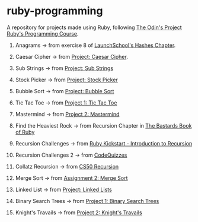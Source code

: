 # ruby-programming

A repository for projects made using Ruby, following [The Odin's Project Ruby's Programming Course](https://www.theodinproject.com/courses/ruby-programming).

1. Anagrams → from exercise 8 of [LaunchSchool's Hashes Chapter](https://launchschool.com/books/ruby/read/hashes).

2. Caesar Cipher → from [Project: Caesar Cipher](https://www.theodinproject.com/courses/ruby-programming/lessons/caesar-cipher).

3. Sub Strings → from [Project: Sub Strings](https://www.theodinproject.com/courses/ruby-programming/lessons/sub-strings?ref=lnav)

4. Stock Picker → from [Project: Stock Picker](https://www.theodinproject.com/courses/ruby-programming/lessons/stock-picker?ref=lnav)

5. Bubble Sort → from [Project: Bubble Sort](https://www.theodinproject.com/courses/ruby-programming/lessons/bubble-sort?ref=lnav)

6. Tic Tac Toe → from [Project 1: Tic Tac Toe](https://www.theodinproject.com/courses/ruby-programming/lessons/oop)

7. Mastermind → from [Project 2: Mastermind](https://www.theodinproject.com/courses/ruby-programming/lessons/oop)

8. Find the Heaviest Rock → from Recursion Chapter in [The Bastards Book of Ruby](http://ruby.bastardsbook.com/chapters/recursion/)
 
9. Recursion Challenges → from [Ruby Kickstart - Introduction to Recursion](https://vimeo.com/24716767)

10. Recursion Challenges 2 → from [CodeQuizzes](https://www.codequizzes.com/computer-science/beginner/recursion)

11. Collatz Recursion → from [CS50 Recursion](https://www.youtube.com/watch?v=mz6tAJMVmfM)

12. Merge Sort → from [Assignment 2: Merge Sort](https://www.theodinproject.com/courses/ruby-programming/lessons/recursion?ref=lnav)

13. Linked List → from [Project: Linked Lists](https://www.theodinproject.com/courses/ruby-programming/lessons/linked-lists?ref=lnav)

14. Binary Search Trees → from [Project 1: Binary Search Trees](https://www.theodinproject.com/courses/ruby-programming/lessons/data-structures-and-algorithms)

15. Knight's Travails → from [Project 2: Knight's Travails](https://www.theodinproject.com/courses/ruby-programming/lessons/data-structures-and-algorithms)